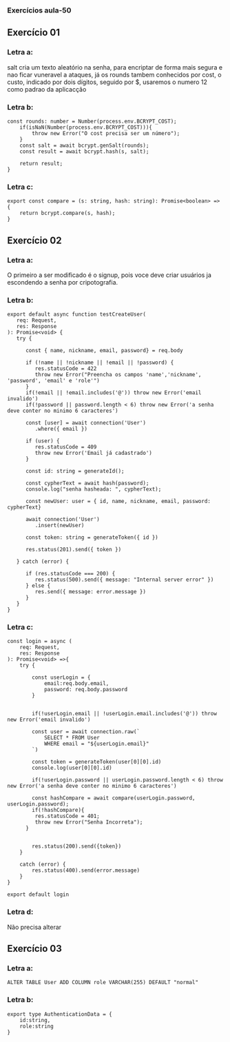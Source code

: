 ### Exercícios aula-50
## Exercício 01
### Letra a:
salt cria um texto aleatório na senha, para encriptar de forma mais segura e nao ficar vuneravel a ataques, já os rounds tambem conhecidos por cost, o custo, indicado por dois dígitos, seguido por $, usaremos o numero 12 como padrao da aplicacção
### Letra b:
```
const rounds: number = Number(process.env.BCRYPT_COST);
    if(isNaN(Number(process.env.BCRYPT_COST))){
        throw new Error("O cost precisa ser um número");
    }   
    const salt = await bcrypt.genSalt(rounds);
    const result = await bcrypt.hash(s, salt);

    return result;
}
```
### Letra c:
```
export const compare = (s: string, hash: string): Promise<boolean> => {
    return bcrypt.compare(s, hash);
}
```
## Exercício 02
### Letra a:
O primeiro a ser modificado é o signup, pois voce deve criar usuários ja escondendo a senha por cripotografia.
### Letra b:
```
export default async function testCreateUser(
   req: Request,
   res: Response
): Promise<void> {
   try {

      const { name, nickname, email, password} = req.body

      if (!name || !nickname || !email || !password) {
         res.statusCode = 422
         throw new Error("Preencha os campos 'name','nickname', 'password', 'email' e 'role'")
      }
      if(!email || !email.includes('@')) throw new Error('email invalido')
      if(!password || password.length < 6) throw new Error('a senha deve conter no minimo 6 caracteres')

      const [user] = await connection('User')
         .where({ email })

      if (user) {
         res.statusCode = 409
         throw new Error('Email já cadastrado')
      }

      const id: string = generateId();

      const cypherText = await hash(password);
      console.log("senha hasheada: ", cypherText);

      const newUser: user = { id, name, nickname, email, password: cypherText}

      await connection('User')
         .insert(newUser)

      const token: string = generateToken({ id })

      res.status(201).send({ token })

   } catch (error) {

      if (res.statusCode === 200) {
         res.status(500).send({ message: "Internal server error" })
      } else {
         res.send({ message: error.message })
      }
   }
}
```
### Letra c:
```
const login = async (
    req: Request,
    res: Response
): Promise<void> =>{
    try {

        const userLogin = {
            email:req.body.email,
            password: req.body.password
        }

        
        if(!userLogin.email || !userLogin.email.includes('@')) throw new Error('email invalido')

        const user = await connection.raw(`
            SELECT * FROM User
            WHERE email = "${userLogin.email}"
        `)

        const token = generateToken(user[0][0].id)
        console.log(user[0][0].id)

        if(!userLogin.password || userLogin.password.length < 6) throw new Error('a senha deve conter no minimo 6 caracteres')
 
        const hashCompare = await compare(userLogin.password, userLogin.password);
        if(!hashCompare){
         res.statusCode = 401;
         throw new Error("Senha Incorreta");
      }


        res.status(200).send({token})
    }

    catch (error) {
        res.status(400).send(error.message)
    }
}

export default login
```
### Letra d:
Não precisa alterar 
## Exercício 03
### Letra a:
```
ALTER TABLE User ADD COLUMN role VARCHAR(255) DEFAULT "normal"
```
### Letra b:
```
export type AuthenticationData = {
    id:string,
    role:string
}
```
